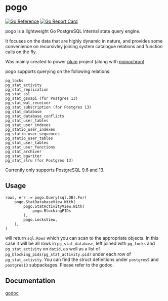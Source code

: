 pogo
==================

[![Go Reference](https://pkg.go.dev/badge/github.com/sanggonlee/pogo.svg)](https://pkg.go.dev/github.com/sanggonlee/pogo)
[![Go Report Card](https://goreportcard.com/badge/github.com/sanggonlee/pogo)](https://goreportcard.com/report/github.com/sanggonlee/pogo)


pogo is a lightweight Go PostgreSQL internal state query engine.

It focuses on the data that are highly dynamic in nature, and provides some convenience on recursivley joining system catalogue relations and function calls on the fly.

Was mainly created to power [plum](https://github.com/sanggonlee/plum) project (along with [monochron](https://github.com/sanggonlee/monochron)).

pogo supports querying on the following relations:
```
pg_locks
pg_stat_activity
pg_stat_replication
pg_stat_ssl
pg_stat_gssapi (for Postgres 13)
pg_stat_wal_receiver
pg_stat_subscription (for Postgres 13)
pg_stat_database
pg_stat_database_conflicts
pg_stat_user_tables
pg_stat_user_indexes
pg_statio_user_indexes
pg_statio_user_sequences
pg_statio_user_tables
pg_stat_user_tables
pg_stat_user_functions
pg_stat_archiver
pg_stat_bgwriter
pg_stat_slru (for Postgres 13)
```

Currently only supports PostgreSQL 9.6 and 13.

## Usage
```
rows, err := pogo.Query(sql.DB).For(
 	pogo.StatDatabaseView.With(
 		pogo.StatActivityView.With(
			pogo.BlockingPIDs
  		),
  		pogo.LocksView,
  	),
)
```

will return `sql.Rows` which you can scan to the appropriate objects. In this case it will be all rows in `pg_stat_database`, left joined with `pg_locks` and `pg_stat_activity` on `datid`, as well as a list of `pg_blocking_pids(pg_stat_activity.pid)` under each row of `pg_stat_activity`.
You can find the struct definitions under `postgres9` and `postgres13` subpackages. Please refer to the godoc.

## Documentation

[godoc](https://pkg.go.dev/github.com/sanggonlee/pogo)
